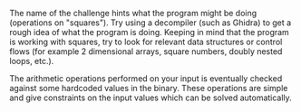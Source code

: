 The name of the challenge hints what the program might be doing (operations on "squares"). Try using a decompiler (such as Ghidra) to get a rough idea of what the program is doing. Keeping in mind that the program is working with squares, try to look for relevant data structures or control flows (for example 2 dimensional arrays, square numbers, doubly nested loops, etc.).

The arithmetic operations performed on your input is eventually checked against some hardcoded values in the binary. These operations are simple and give constraints on the input values which can be solved automatically.

